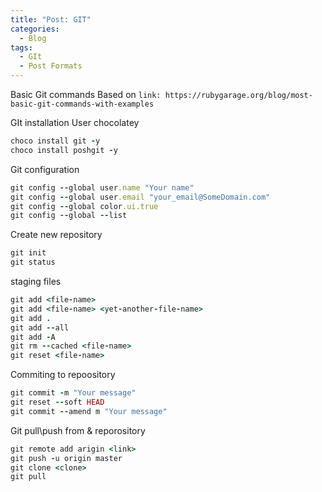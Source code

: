 ```yaml
---
title: "Post: GIT"
categories:
  - Blog
tags:
  - GIt
  - Post Formats
---
```


Basic Git commands
Based on `link: https://rubygarage.org/blog/most-basic-git-commands-with-examples`

GIt installation
User chocolatey

```ruby
choco install git -y
choco install poshgit -y
```

Git configuration

```ruby
git config --global user.name "Your name"
git config --global user.email "your_email@SomeDomain.com"
git config --global color.ui.true
git config --global --list
```

Create new repository

```ruby
git init
git status
```

staging files

```ruby
git add <file-name>
git add <file-name> <yet-another-file-name>
git add .
git add --all
git add -A
git rm --cached <file-name>
git reset <file-name>
```

Commiting to repoository

```ruby
git commit -m "Your message"
git reset --soft HEAD
git commit --amend m "Your message"
```

Git pull\push from & reporository

```ruby
git remote add arigin <link>
git push -u origin master
git clone <clone>
git pull
```